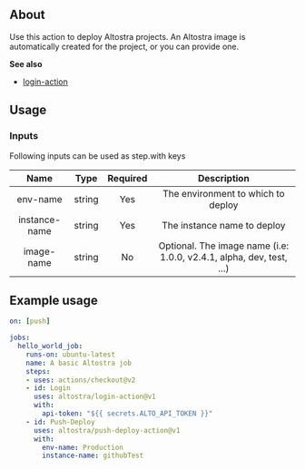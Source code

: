 ## About

Use this action to deploy Altostra projects.
An Altostra image is automatically created for the project, or you can provide one.

**See also**
* [login-action](https://github.com/altostra/login-action)

## Usage

### Inputs
Following inputs can be used as step.with keys

| Name  | Type  | Required | Description  |
|:-:|:-:|:-:|:-:|
| env-name | string | Yes |  The environment to which to deploy |
| instance-name | string | Yes |  The instance name to deploy |
| image-name | string | No |  Optional. The image name (i.e: 1.0.0, v2.4.1, alpha, dev, test, ...) |

## Example usage
```yaml
on: [push]

jobs:
  hello_world_job:
    runs-on: ubuntu-latest
    name: A basic Altostra job
    steps:
    - uses: actions/checkout@v2
    - id: Login
      uses: altostra/login-action@v1
      with:
        api-token: "${{ secrets.ALTO_API_TOKEN }}"
    - id: Push-Deploy
      uses: altostra/push-deploy-action@v1
      with:
        env-name: Production
        instance-name: githubTest
```
